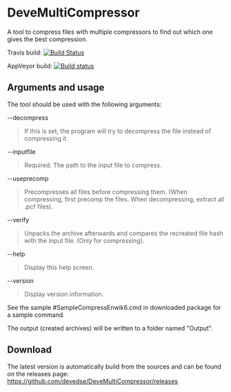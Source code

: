 # DeveMultiCompressor
A tool to compress files with multiple compressors to find out which one gives the best compression.

Travis build:
[![Build Status](https://travis-ci.org/devedse/DeveMultiCompressor.svg?branch=master)](https://travis-ci.org/devedse/DeveMultiCompressor)

AppVeyor build:
[![Build status](https://ci.appveyor.com/api/projects/status/c40u7g3kwhol8uk7?svg=true)](https://ci.appveyor.com/project/devedse/devemulticompressor)


## Arguments and usage

The tool should be used with the following arguments:

--decompress
> If this is set, the program will try to decompress the file instead of compressing it.

--inputfile
> Required. The path to the input file to compress.

--useprecomp
> Precompresses all files before compressing them. (When compressing, first precomp the files. When decompressing, extract all .pcf files).

--verify
> Unpacks the archive afterwards and compares the recreated file hash with the input file. (Only for compressing).

--help
> Display this help screen.

--version
> Display version information.

See the sample #SampleCompressEnwik6.cmd in downloaded package for a sample command.

The output (created archives) will be written to a folder named "Output".

## Download

The latest version is automatically build from the sources and can be found on the releases page:
https://github.com/devedse/DeveMultiCompressor/releases
